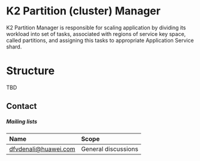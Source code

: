 <!--
    (C)opyright Huawei Technologies USA, 2019
-->
# K2 Partition (cluster) Manager
K2 Partition Manager is responsible for scaling application by dividing its workload into set of tasks, associated with regions of service key space, called partitions, and assigning this tasks to appropriate Application Service shard.


# Structure
TBD

## Contact

##### Mailing lists

| Name                                                                          | Scope                           |
|:------------------------------------------------------------------------------|:--------------------------------|
| [dfvdenali@huawei.com](mailto:dfvdenali@huawei.com)                           | General discussions             |
